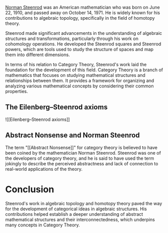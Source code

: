 
[Norman Steenrod](https://en.wikipedia.org/wiki/Norman_Steenrod) was an American mathematician who was born on June 22, 1910, and passed away on October 14, 1971. He is widely known for his contributions to algebraic topology, specifically in the field of homotopy theory.

Steenrod made significant advancements in the understanding of algebraic structures and transformations, particularly through his work on cohomology operations. He developed the Steenrod squares and Steenrod powers, which are tools used to study the structure of spaces and map them into different dimensions.

In terms of his relation to Category Theory, Steenrod's work laid the foundation for the development of this field. Category Theory is a branch of mathematics that focuses on studying mathematical structures and relationships between them. It provides a framework for organizing and analyzing various mathematical concepts by considering their common properties.

## The Eilenberg–Steenrod axioms
![[Eilenberg–Steenrod axioms]]
## Abstract Nonsense and Norman Steenrod

The term "[[Abstract Nonsense]]" for category theory is believed to have been coined by the mathematician Norman Steenrod. Steenrod was one of the developers of category theory, and he is said to have used the term jokingly to describe the perceived abstractness and lack of connection to real-world applications of the theory.

# Conclusion
Steenrod's work in algebraic topology and homotopy theory paved the way for the development of categorical ideas in algebraic structures. His contributions helped establish a deeper understanding of abstract mathematical structures and their interconnectedness, which underpins many concepts in Category Theory.